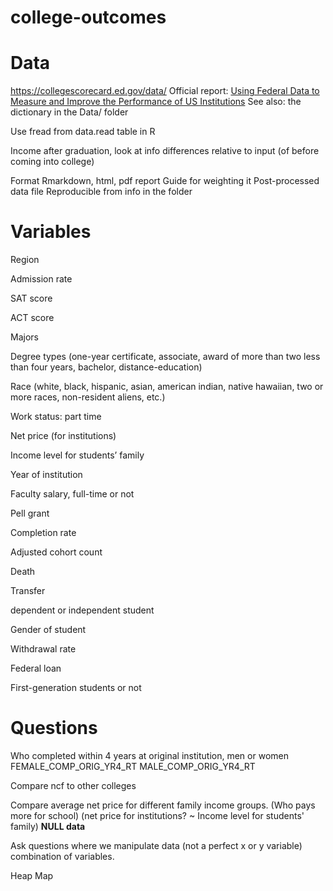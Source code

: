 # college-outcomes

# Data
https://collegescorecard.ed.gov/data/
Official report: [Using Federal Data to Measure and Improve the Performance of US Institutions](https://collegescorecard.ed.gov/assets/UsingFederalDataToMeasureAndImprovePerformance.pdf)
See also: the dictionary in the Data/ folder

Use fread from data.read table in R

Income after graduation, look at info differences relative to input (of before coming into college)

Format
  Rmarkdown, html, pdf report
  Guide for weighting it
  Post-processed data file
  Reproducible from info in the folder


# Variables
Region

Admission rate

SAT score

ACT score

Majors

Degree types (one-year certificate, associate, award of more than two less than four years, bachelor, distance-education)

Race (white, black, hispanic, asian, american indian, native hawaiian, two or more races, non-resident aliens, etc.)

Work status: part time

Net price (for institutions)

Income level for students’ family

Year of institution

Faculty salary, full-time or not

Pell grant

Completion rate

Adjusted cohort count

Death

Transfer

dependent  or independent student

Gender of student

Withdrawal rate

Federal loan

First-generation students or not


# Questions
Who completed within 4 years at original institution, men or women 
FEMALE_COMP_ORIG_YR4_RT
MALE_COMP_ORIG_YR4_RT


Compare ncf to other colleges


Compare average net price for different family income groups. (Who pays more for school) (net price for institutions? ~ Income level for students' family)
**NULL data**

Ask questions where we manipulate data (not a perfect x or y variable) combination of variables.

Heap Map 

